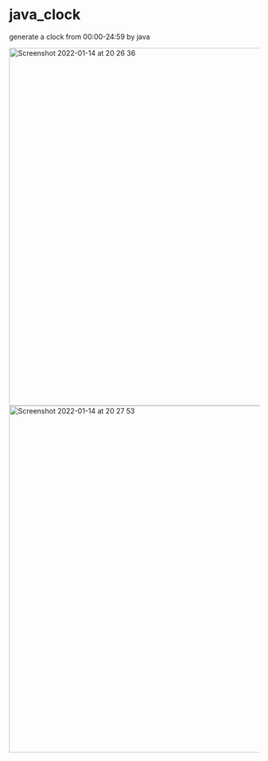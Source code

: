 # java_clock
generate a clock from 00:00-24:59 by java

<img width="720" alt="Screenshot 2022-01-14 at 20 26 36" src="https://user-images.githubusercontent.com/90221867/149580650-a11893ca-7076-4878-a524-b3e787117d1e.png"><img width="698" alt="Screenshot 2022-01-14 at 20 27 53" src="https://user-images.githubusercontent.com/90221867/149580789-c243fb05-c5ed-4abb-981e-5c908e024390.png">


